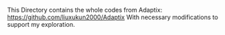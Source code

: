 This Directory contains the whole codes from Adaptix: https://github.com/liuxukun2000/Adaptix
With necessary modifications to support my exploration. 